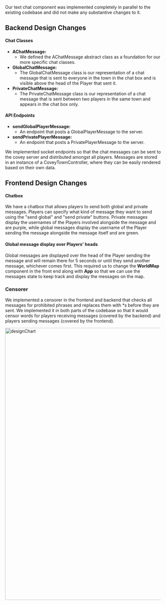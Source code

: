 Our text chat component was implemented completely in parallel to the existing codebase and did not make any substantive changes to it.

## Backend Design Changes

#### Chat Classes
- **AChatMessage:**
  - We defined the AChatMessage abstract class as a foundation for our more specific chat classes. 
- **GlobalChatMessage:**
  - The GlobalChatMessage class is our representation of a chat message that is sent to everyone in the town in the chat box and is visible above the head of the Player that sent it.
- **PrivateChatMessage:**
  - The PrivateChatMessage class is our representation of a chat message that is sent between two players in the same town and appears in the chat box only.

#### API Endpoints
- **sendGlobalPlayerMessage:**
  - An endpoint that posts a GlobalPlayerMessage to the server. 
- **sendPrivatePlayerMessage:**
  - An endpoint that posts a PrivatePlayerMessage to the server.

We implemented socket endpoints so that the chat messages can be sent to the covey server and distributed amongst all players. Messages are stored in an instance of a CoveyTownController, where they can be easily rendered based on their own data.

## Frontend Design Changes

#### Chatbox
We have a chatbox that allows players to send both global and private messages. Players can specify what kind of message they want to send using the "send global" and "send private" buttons. Private messages display the usernames of the Players involved alongside the message and are purple, while global messages display the username of the Player sending the message alongside the message itself and are green.

#### Global message display over Players' heads
Global messages are displayed over the head of the Player sending the message and will remain there for 5 seconds or until they send another message, whichever comes first.
This required us to change the **WorldMap** component in the front end along with **App** so that we can use the messages state to keep track and display the messages on the map.

### Censorer
We implemented a censorer in the frontend and backend that checks all messages for prohibited phrases and replaces them with \*s before they are sent. We implemented it in both parts of the codebase so that it would censor words for players receiving messages (covered by the backend) and players sending messages (covered by the frontend).

<img width="880" alt="designChart" src="https://user-images.githubusercontent.com/20538578/114900869-44f4dd80-9de2-11eb-92d7-27f27510a8d2.png">
